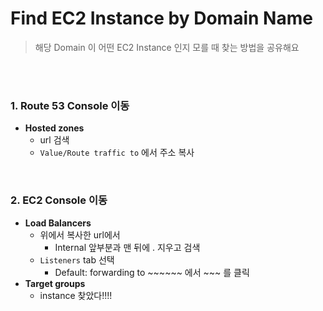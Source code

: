# Find EC2 Instance by Domain Name

> 해당 Domain 이 어떤 EC2 Instance 인지 모를 때 찾는 방법을 공유해요

<br>

<br>

### 1. Route 53 Console 이동

- **Hosted zones**
  - url 검색
  - `Value/Route traffic to`  에서 주소 복사

<br>

### 2. EC2 Console 이동

- **Load Balancers**
  - 위에서 복사한 url에서
    - Internal 앞부분과 맨 뒤에 . 지우고 검색
  - `Listeners` tab 선택
    - Default: forwarding to ~~~~~~ 에서 ~~~ 를 클릭
- **Target groups**
  - instance 찾았다!!!!

